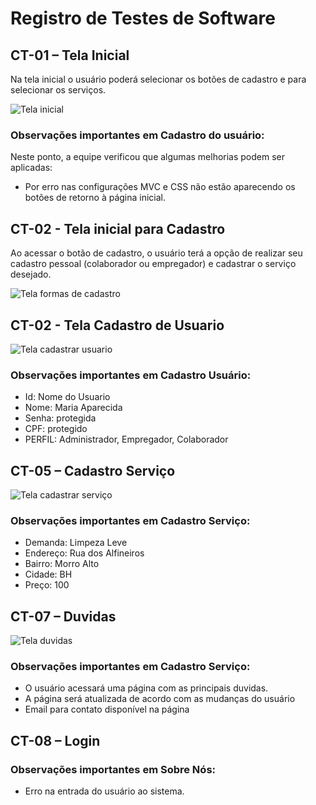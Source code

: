 # Registro de Testes de Software 

## CT-01 – Tela Inicial

Na tela inicial o usuário poderá selecionar os botões de cadastro e para selecionar os serviços. 

![Tela inicial](https://user-images.githubusercontent.com/62525275/175456291-4c233c1d-68c4-4462-af49-99e15ec57fed.png)

### Observações importantes em Cadastro do usuário:

Neste ponto, a equipe verificou que algumas melhorias podem ser aplicadas: 

* Por erro nas configurações MVC e CSS não estão aparecendo os botões de retorno à página inicial.  

## CT-02 - Tela inicial para Cadastro

Ao acessar o botão de cadastro, o usuário terá a opção de realizar seu cadastro pessoal  (colaborador ou empregador) e cadastrar o serviço desejado. 

![Tela formas de cadastro](https://user-images.githubusercontent.com/62525275/175456287-2632ce3f-7397-4e3a-823e-961ac3ae28c0.png)

## CT-02 - Tela Cadastro de Usuario

![Tela cadastrar usuario](https://user-images.githubusercontent.com/62525275/175456280-e20e8ba5-62b8-4b2a-9f28-43d89a69834c.png)

### Observações importantes em Cadastro Usuário: 


* Id: Nome do Usuario 
* Nome: Maria Aparecida
* Senha: protegida 
* CPF: protegido
* PERFIL: Administrador, Empregador, Colaborador
 

## CT-05 – Cadastro Serviço
![Tela cadastrar serviço](https://user-images.githubusercontent.com/62525275/175456275-95c925d2-cfcb-4c8f-8b24-5e8cbb77e295.png)

### Observações importantes em Cadastro Serviço: 


* Demanda: Limpeza Leve 
* Endereço: Rua dos Alfineiros
* Bairro: Morro Alto
* Cidade: BH
* Preço: 100
 

## CT-07 – Duvidas

![Tela duvidas](https://user-images.githubusercontent.com/62525275/175456282-6857e4b5-6811-4723-8a3e-7a703a5361d1.png)

### Observações importantes em Cadastro Serviço: 

* O usuário acessará uma página com as principais duvidas. 
* A página será atualizada de acordo com as mudanças do usuário
* Email para contato disponível na página



## CT-08 – Login 

### Observações importantes em Sobre Nós:

* Erro na entrada do usuário ao sistema.
